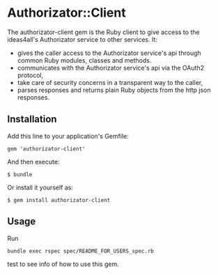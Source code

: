 # Authorizator::Client

The authorizator-client gem is the Ruby client to give access to the ideas4all's Authorizator service to other services. It:

  - gives the caller access to the Authorizator service's api through common Ruby modules, classes and methods.
  - communicates with the Authorizator service's api via the OAuth2 protocol,
  - take care of security concerns in a transparent way to the caller,
  - parses responses and returns plain Ruby objects from the http json responses.


## Installation

Add this line to your application's Gemfile:

    gem 'authorizator-client'

And then execute:

    $ bundle

Or install it yourself as:

    $ gem install authorizator-client

## Usage

Run

    bundle exec rspec spec/README_FOR_USERS_spec.rb

test to see info of how to use this gem.

